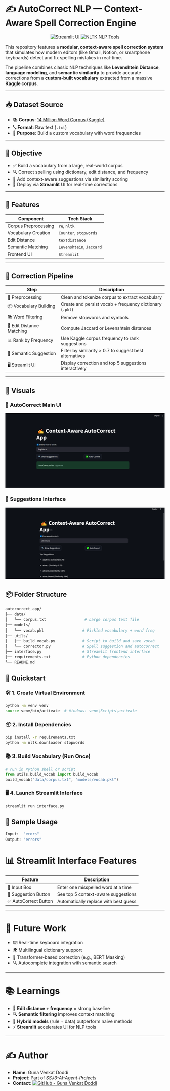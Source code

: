 # ✍️ AutoCorrect NLP — Context-Aware Spell Correction Engine

<p align="center">
  <a href="https://streamlit.io/">
    <img src="https://img.shields.io/badge/Streamlit-UI_Framework-red?style=for-the-badge&logo=streamlit&logoColor=white" alt="Streamlit UI"/>
  </a>
  <a href="https://www.nltk.org/">
    <img src="https://img.shields.io/badge/NLTK-Core_NLP_Tools-green?style=for-the-badge&logo=python&logoColor=white" alt="NLTK NLP Tools"/>
  </a>
</p>

This repository features a **modular, context-aware spell correction system** that simulates how modern editors (like Gmail, Notion, or smartphone keyboards) detect and fix spelling mistakes in real-time.

The pipeline combines classic NLP techniques like **Levenshtein Distance**, **language modeling**, and **semantic similarity** to provide accurate corrections from a **custom-built vocabulary** extracted from a massive **Kaggle corpus**.

---

## 📥 Dataset Source

- 📚 **Corpus**: [14 Million Word Corpus (Kaggle)](https://www.kaggle.com/datasets/luisgasparcordeiro/14-million-word-corpus-txt)
- 🔤 **Format**: Raw text (`.txt`)
- 🎯 **Purpose**: Build a custom vocabulary with word frequencies

---

## 🎯 Objective

- ✅ Build a vocabulary from a large, real-world corpus
- 🔍 Correct spelling using dictionary, edit distance, and frequency
- 🧠 Add context-aware suggestions via similarity scoring
- 🧪 Deploy via **Streamlit** UI for real-time corrections

---

## 📁 Features

| Component               | Tech Stack              |
|------------------------|-------------------------|
| Corpus Preprocessing   | `re`, `nltk`            |
| Vocabulary Creation    | `Counter`, `stopwords`  |
| Edit Distance          | `textdistance`          |
| Semantic Matching      | `Levenshtein`, `Jaccard`|
| Frontend UI            | `Streamlit`             |

---

## 🧭 Correction Pipeline

| Step                     | Description                                               |
|--------------------------|-----------------------------------------------------------|
| 🧹 Preprocessing          | Clean and tokenize corpus to extract vocabulary           |
| 📦 Vocabulary Building    | Create and persist vocab + frequency dictionary (`.pkl`)  |
| 📚 Word Filtering         | Remove stopwords and symbols                              |
| 🧮 Edit Distance Matching | Compute Jaccard or Levenshtein distances                  |
| 📊 Rank by Frequency      | Use Kaggle corpus frequency to rank suggestions            |
| 🧠 Semantic Suggestion    | Filter by similarity > 0.7 to suggest best alternatives    |
| 🖥️ Streamlit UI           | Display correction and top 5 suggestions interactively     |

---

## 📸 Visuals

### 🔡 AutoCorrect Main UI

![AutoCorrect UI](UI/UI_AutoCorrect.PNG)

### 📍 Suggestions Interface

![Suggestion UI](UI/UI_AutoCorrect_Suggestions.PNG)


## 📦 Folder Structure

```bash
autocorrect_app/
├── data/
│   └── corpus.txt                 # Large corpus text file
├── models/
│   └── vocab.pkl                 # Pickled vocabulary + word freq
├── utils/
│   ├── build_vocab.py            # Script to build and save vocab
│   └── corrector.py              # Spell suggestion and autocorrect
├── interface.py                  # Streamlit frontend interface
├── requirements.txt              # Python dependencies
└── README.md
```

## 🚀 Quickstart

### 🛠️ 1. Create Virtual Environment

```bash
python -m venv venv
source venv/bin/activate  # Windows: venv\Scripts\activate
```

### 📦 2. Install Dependencies

```bash
pip install -r requirements.txt
python -m nltk.downloader stopwords
```

### 📚 3. Build Vocabulary (Run Once)
```python
# run in Python shell or script
from utils.build_vocab import build_vocab
build_vocab("data/corpus.txt", "models/vocab.pkl")
```

### 🖥️ 4. Launch Streamlit Interface
```bash
streamlit run interface.py
```

## 🧾 Sample Usage
```bash
Input:  "erors"
Output: "errors"
```

# 📊 Streamlit Interface Features

| Feature               | Description                                      |
|-----------------------|--------------------------------------------------|
| 🔡 Input Box          | Enter one misspelled word at a time              |
| 📍 Suggestion Button  | See top 5 context-aware suggestions              |
| ✅ AutoCorrect Button | Automatically replace with best guess           |

---

# 🧠 Future Work

- ⌨️ Real-time keyboard integration  
- 🌍 Multilingual dictionary support  
- 🧠 Transformer-based correction (e.g., BERT Masking)  
- 🔍 Autocomplete integration with semantic search  

---

# 📚 Learnings

- 📏 **Edit distance + frequency** = strong baseline  
- 🔍 **Semantic filtering** improves context matching  
- 🧠 **Hybrid models** (rule + data) outperform naive methods  
- ⚡ **Streamlit** accelerates UI for NLP tools  

---

# ✍️ Author

- **Name**: Guna Venkat Doddi  
- **Project**: Part of *SSJ3-AI-Agent-Projects*  
- **Contact**: [![GitHub - Guna Venkat Doddi](https://img.shields.io/badge/GitHub-Guna--Venkat--Doddi-black?logo=github&style=flat-square)](https://github.com/Guna-Venkat)

